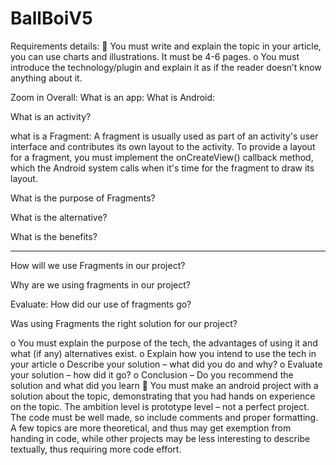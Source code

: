# BallBoiV5

Requirements details:
 You must write and explain the topic in your article, you can use charts and illustrations. It must be
4-6 pages.
o You must introduce the technology/plugin and explain it as if the reader doesn’t know
anything about it.

Zoom in Overall:
What is an app:
What is Android:

What is an activity?

what is a Fragment:
A fragment is usually used as part of an activity's user interface and contributes its own layout to the activity. To provide a layout for a fragment, you must implement the onCreateView() callback method, which the Android system calls when it's time for the fragment to draw its layout.

What is the purpose of Fragments?

What is the alternative?

What is the benefits?

-------------------------------------

How will we use Fragments in our project?

Why are we using fragments in our project?

Evaluate: How did our use of fragments go?

Was using Fragments the right solution for our project?

o You must explain the purpose of the tech, the advantages of using it and what (if any)
alternatives exist.
o Explain how you intend to use the tech in your article
o Describe your solution – what did you do and why?
o Evaluate your solution – how did it go?
o Conclusion – Do you recommend the solution and what did you learn
 You must make an android project with a solution about the topic, demonstrating that you had
hands on experience on the topic. The ambition level is prototype level – not a perfect project. The
code must be well made, so include comments and proper formatting. A few topics are more
theoretical, and thus may get exemption from handing in code, while other projects may be less
interesting to describe textually, thus requiring more code effort.
